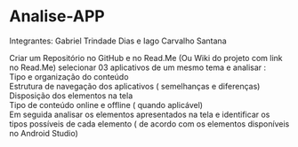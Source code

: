 # Analise-APP
Integrantes: Gabriel Trindade Dias e Iago Carvalho Santana


Criar um Repositório no GitHub  e no Read.Me (Ou Wiki do projeto com link no Read.Me) selecionar 03 aplicativos de um mesmo tema e analisar : <br>
Tipo e organização do conteúdo <br>
Estrutura de navegação dos aplicativos ( semelhanças e diferenças) <br>
Disposição dos elementos na tela <br>
Tipo de conteúdo online e offline ( quando aplicável) <br>
Em seguida analisar os elementos apresentados na tela e identificar os tipos possíveis de cada elemento ( de acordo com os elementos disponíveis no Android Studio) <br>
